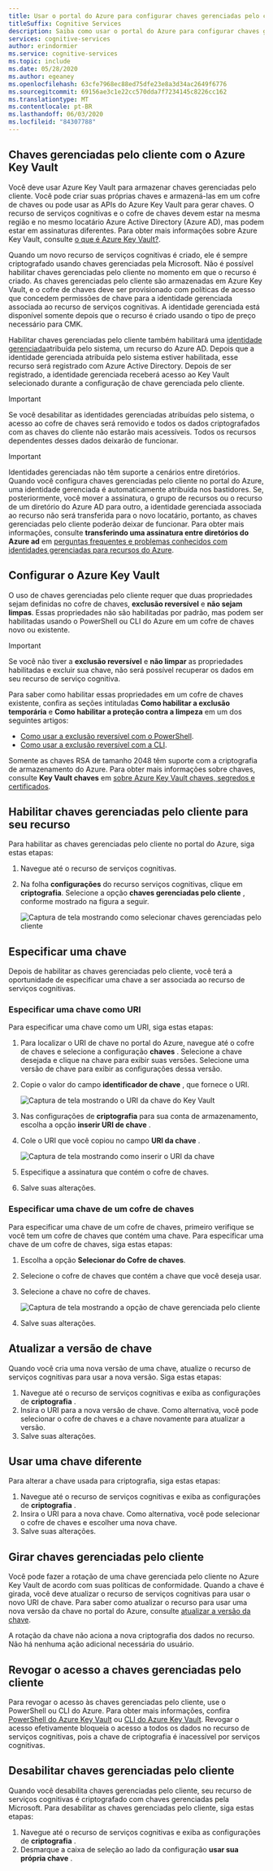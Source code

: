 ```yaml
---
title: Usar o portal do Azure para configurar chaves gerenciadas pelo cliente
titleSuffix: Cognitive Services
description: Saiba como usar o portal do Azure para configurar chaves gerenciadas pelo cliente com Azure Key Vault. As chaves gerenciadas pelo cliente permitem criar, girar, desabilitar e revogar controles de acesso.
services: cognitive-services
author: erindormier
ms.service: cognitive-services
ms.topic: include
ms.date: 05/28/2020
ms.author: egeaney
ms.openlocfilehash: 63cfe7968ec88ed75dfe23e8a3d34ac2649f6776
ms.sourcegitcommit: 69156ae3c1e22cc570dda7f7234145c8226cc162
ms.translationtype: MT
ms.contentlocale: pt-BR
ms.lasthandoff: 06/03/2020
ms.locfileid: "84307788"
---
```

## <a name="customer-managed-keys-with-azure-key-vault"></a>Chaves gerenciadas pelo cliente com o Azure Key Vault

Você deve usar Azure Key Vault para armazenar chaves gerenciadas pelo cliente. Você pode criar suas próprias chaves e armazená-las em um cofre de chaves ou pode usar as APIs do Azure Key Vault para gerar chaves. O recurso de serviços cognitivas e o cofre de chaves devem estar na mesma região e no mesmo locatário Azure Active Directory (Azure AD), mas podem estar em assinaturas diferentes. Para obter mais informações sobre Azure Key Vault, consulte [o que é Azure Key Vault?](https://docs.microsoft.com/azure/key-vault/key-vault-overview).

Quando um novo recurso de serviços cognitivas é criado, ele é sempre criptografado usando chaves gerenciadas pela Microsoft. Não é possível habilitar chaves gerenciadas pelo cliente no momento em que o recurso é criado. As chaves gerenciadas pelo cliente são armazenadas em Azure Key Vault, e o cofre de chaves deve ser provisionado com políticas de acesso que concedem permissões de chave para a identidade gerenciada associada ao recurso de serviços cognitivas. A identidade gerenciada está disponível somente depois que o recurso é criado usando o tipo de preço necessário para CMK.

Habilitar chaves gerenciadas pelo cliente também habilitará uma [identidade gerenciada](https://docs.microsoft.com/azure/active-directory/managed-identities-azure-resources/overview)atribuída pelo sistema, um recurso do Azure AD. Depois que a identidade gerenciada atribuída pelo sistema estiver habilitada, esse recurso será registrado com Azure Active Directory. Depois de ser registrado, a identidade gerenciada receberá acesso ao Key Vault selecionado durante a configuração de chave gerenciada pelo cliente. 

> [!IMPORTANT]
> Se você desabilitar as identidades gerenciadas atribuídas pelo sistema, o acesso ao cofre de chaves será removido e todos os dados criptografados com as chaves do cliente não estarão mais acessíveis. Todos os recursos dependentes desses dados deixarão de funcionar.

> [!IMPORTANT]
> Identidades gerenciadas não têm suporte a cenários entre diretórios. Quando você configura chaves gerenciadas pelo cliente no portal do Azure, uma identidade gerenciada é automaticamente atribuída nos bastidores. Se, posteriormente, você mover a assinatura, o grupo de recursos ou o recurso de um diretório do Azure AD para outro, a identidade gerenciada associada ao recurso não será transferida para o novo locatário, portanto, as chaves gerenciadas pelo cliente poderão deixar de funcionar. Para obter mais informações, consulte **transferindo uma assinatura entre diretórios do Azure ad** em [perguntas frequentes e problemas conhecidos com identidades gerenciadas para recursos do Azure](https://docs.microsoft.com/azure/active-directory/managed-identities-azure-resources/known-issues#transferring-a-subscription-between-azure-ad-directories).  

## <a name="configure-azure-key-vault"></a>Configurar o Azure Key Vault

O uso de chaves gerenciadas pelo cliente requer que duas propriedades sejam definidas no cofre de chaves, **exclusão reversível** e **não sejam limpas**. Essas propriedades não são habilitadas por padrão, mas podem ser habilitadas usando o PowerShell ou CLI do Azure em um cofre de chaves novo ou existente.

> [!IMPORTANT]
> Se você não tiver a **exclusão reversível** e **não limpar** as propriedades habilitadas e excluir sua chave, não será possível recuperar os dados em seu recurso de serviço cognitiva.

Para saber como habilitar essas propriedades em um cofre de chaves existente, confira as seções intituladas **Como habilitar a exclusão temporária** e **Como habilitar a proteção contra a limpeza** em um dos seguintes artigos:

- [Como usar a exclusão reversível com o PowerShell](https://docs.microsoft.com/azure/key-vault/key-vault-soft-delete-powershell).
- [Como usar a exclusão reversível com a CLI](https://docs.microsoft.com/azure/key-vault/key-vault-soft-delete-cli).

Somente as chaves RSA de tamanho 2048 têm suporte com a criptografia de armazenamento do Azure. Para obter mais informações sobre chaves, consulte **Key Vault chaves** em [sobre Azure Key Vault chaves, segredos e certificados](https://docs.microsoft.com/azure/key-vault/about-keys-secrets-and-certificates#key-vault-keys).

## <a name="enable-customer-managed-keys-for-your-resource"></a>Habilitar chaves gerenciadas pelo cliente para seu recurso

Para habilitar as chaves gerenciadas pelo cliente no portal do Azure, siga estas etapas:

1. Navegue até o recurso de serviços cognitivas.
1. Na folha **configurações** do recurso serviços cognitivas, clique em **criptografia**. Selecione a opção **chaves gerenciadas pelo cliente** , conforme mostrado na figura a seguir.

    ![Captura de tela mostrando como selecionar chaves gerenciadas pelo cliente](../media/cognitive-services-encryption/selectcmk.png)

## <a name="specify-a-key"></a>Especificar uma chave

Depois de habilitar as chaves gerenciadas pelo cliente, você terá a oportunidade de especificar uma chave a ser associada ao recurso de serviços cognitivas.

### <a name="specify-a-key-as-a-uri"></a>Especificar uma chave como URI

Para especificar uma chave como um URI, siga estas etapas:

1. Para localizar o URI de chave no portal do Azure, navegue até o cofre de chaves e selecione a configuração **chaves** . Selecione a chave desejada e clique na chave para exibir suas versões. Selecione uma versão de chave para exibir as configurações dessa versão.
1. Copie o valor do campo **identificador de chave** , que fornece o URI.

    ![Captura de tela mostrando o URI da chave do Key Vault](../media/cognitive-services-encryption/key-uri-portal.png)

1. Nas configurações de **criptografia** para sua conta de armazenamento, escolha a opção **inserir URI de chave** .
1. Cole o URI que você copiou no campo **URI da chave** .

   ![Captura de tela mostrando como inserir o URI da chave](../media/cognitive-services-encryption/ssecmk2.png)

1. Especifique a assinatura que contém o cofre de chaves.
1. Salve suas alterações.

### <a name="specify-a-key-from-a-key-vault"></a>Especificar uma chave de um cofre de chaves

Para especificar uma chave de um cofre de chaves, primeiro verifique se você tem um cofre de chaves que contém uma chave. Para especificar uma chave de um cofre de chaves, siga estas etapas:

1. Escolha a opção **Selecionar do Cofre de chaves**.
1. Selecione o cofre de chaves que contém a chave que você deseja usar.
1. Selecione a chave no cofre de chaves.

   ![Captura de tela mostrando a opção de chave gerenciada pelo cliente](../media/cognitive-services-encryption/ssecmk3.png)

1. Salve suas alterações.

## <a name="update-the-key-version"></a>Atualizar a versão de chave

Quando você cria uma nova versão de uma chave, atualize o recurso de serviços cognitivas para usar a nova versão. Siga estas etapas:

1. Navegue até o recurso de serviços cognitivas e exiba as configurações de **criptografia** .
1. Insira o URI para a nova versão de chave. Como alternativa, você pode selecionar o cofre de chaves e a chave novamente para atualizar a versão.
1. Salve suas alterações.

## <a name="use-a-different-key"></a>Usar uma chave diferente

Para alterar a chave usada para criptografia, siga estas etapas:

1. Navegue até o recurso de serviços cognitivas e exiba as configurações de **criptografia** .
1. Insira o URI para a nova chave. Como alternativa, você pode selecionar o cofre de chaves e escolher uma nova chave.
1. Salve suas alterações.

## <a name="rotate-customer-managed-keys"></a>Girar chaves gerenciadas pelo cliente

Você pode fazer a rotação de uma chave gerenciada pelo cliente no Azure Key Vault de acordo com suas políticas de conformidade. Quando a chave é girada, você deve atualizar o recurso de serviços cognitivas para usar o novo URI de chave. Para saber como atualizar o recurso para usar uma nova versão da chave no portal do Azure, consulte [atualizar a versão da chave](#update-the-key-version).

A rotação da chave não aciona a nova criptografia dos dados no recurso. Não há nenhuma ação adicional necessária do usuário.

## <a name="revoke-access-to-customer-managed-keys"></a>Revogar o acesso a chaves gerenciadas pelo cliente

Para revogar o acesso às chaves gerenciadas pelo cliente, use o PowerShell ou CLI do Azure. Para obter mais informações, confira [PowerShell do Azure Key Vault](https://docs.microsoft.com/powershell/module/az.keyvault//) ou [CLI do Azure Key Vault](https://docs.microsoft.com/cli/azure/keyvault). Revogar o acesso efetivamente bloqueia o acesso a todos os dados no recurso de serviços cognitivas, pois a chave de criptografia é inacessível por serviços cognitivas.

## <a name="disable-customer-managed-keys"></a>Desabilitar chaves gerenciadas pelo cliente

Quando você desabilita chaves gerenciadas pelo cliente, seu recurso de serviços cognitivas é criptografado com chaves gerenciadas pela Microsoft. Para desabilitar as chaves gerenciadas pelo cliente, siga estas etapas:

1. Navegue até o recurso de serviços cognitivas e exiba as configurações de **criptografia** .
1. Desmarque a caixa de seleção ao lado da configuração **usar sua própria chave** .